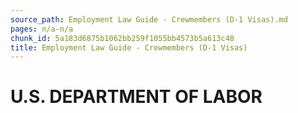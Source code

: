 ```yaml
---
source_path: Employment Law Guide - Crewmembers (D-1 Visas).md
pages: n/a-n/a
chunk_id: 5a183d6875b1062bb259f1055bb4573b5a613c48
title: Employment Law Guide - Crewmembers (D-1 Visas)
---
```

# U.S. DEPARTMENT OF LABOR
